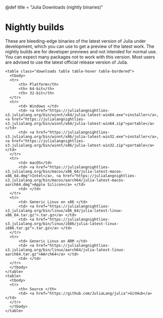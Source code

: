 
@def title = "Julia Downloads (nightly binaries)"


# Nightly builds

These are bleeding-edge binaries of the latest version of Julia under
development, which you can use to get a preview of the latest work.
The nightly builds are for developer previews and not intended for
normal use. You can expect many packages not to work with this version.
Most users are advised to use the latest official release version of Julia.

~~~
<table class="downloads table table-hover table-bordered">
  <tbody>
  <tr>
      <th> Platform</th>
      <th> 64-bit</th>
      <th> 32-bit</th>
  </tr>
  <tr>
      <td> Windows </td>
      <td> <a href="https://julialangnightlies-s3.julialang.org/bin/winnt/x64/julia-latest-win64.exe">installer</a>, <a href="https://julialangnightlies-s3.julialang.org/bin/winnt/x64/julia-latest-win64.zip">portable</a> </td>
      <td> <a href="https://julialangnightlies-s3.julialang.org/bin/winnt/x86/julia-latest-win32.exe">installer</a>, <a href="https://julialangnightlies-s3.julialang.org/bin/winnt/x86/julia-latest-win32.zip">portable</a> </td>
  </tr>
  <tr>
      <td> macOS</td>
      <td> <a href="https://julialangnightlies-s3.julialang.org/bin/macos/x86_64/julia-latest-macos-x86_64.dmg">Intel</a>, <a href="https://julialangnightlies-s3.julialang.org/bin/macos/aarch64/julia-latest-macos-aarch64.dmg">Apple Silicon</a> </td>
      <td> </td>
  </tr>
  <tr>
      <td> Generic Linux on x86 </td>
      <td> <a href="https://julialangnightlies-s3.julialang.org/bin/linux/x86_64/julia-latest-linux-x86_64.tar.gz">.tar.gz</a> </td>
      <td> <a href="https://julialangnightlies-s3.julialang.org/bin/linux/i686/julia-latest-linux-i686.tar.gz">.tar.gz</a> </td>
  </tr>
  <tr>
      <td> Generic Linux on ARM </td>
      <td> <a href="https://julialangnightlies-s3.julialang.org/bin/linux/aarch64/julia-latest-linux-aarch64.tar.gz">AArch64</a> </td>
      <td> </td>
  </tr>
  </tbody>
</table>
<table>
  <tbody>
  <tr>
      <th> Source </th>
      <td> <a href="https://github.com/JuliaLang/julia">GitHub</a> </td>
  </tr>
  </tbody>
</table>
~~~
